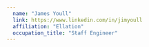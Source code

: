 ```yaml
---
  name: "James Youll"
  link: https://www.linkedin.com/in/jimyoull
  affiliation: "Ellation"
  occupation_title: "Staff Engineer"
---
```

